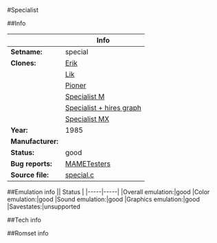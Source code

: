 #Specialist

##Info

||Info|
|-----|-----|
|**Setname:**|special
|**Clones:**|[Erik](erik.md)
||[Lik](lik.md)
||[Pioner](pioner.md)
||[Specialist M](specialm.md)
||[Specialist + hires graph](specialp.md)
||[Specialist MX](specimx.md)
|**Year:**|1985
|**Manufacturer:**|<unknown>
|**Status:**|good
|**Bug reports:**|[MAMETesters](http://mametesters.org/view_all_set.php?type=1&temporary=y&search=special.c)
|**Source file:**|[special.c](https://github.com/mamedev/mame/blob/master/src/mess/drivers/special.c)

##Emulation info
|| Status |
|-----|-----|
|Overall emulation:|good
|Color emulation:|good
|Sound emulation:|good
|Graphics emulation:|good
|Savestates:|unsupported

##Tech info

##Romset info

<!--- START OF EDITED COMMENT DO NOT TOUCH TEXT ABOVE-->
